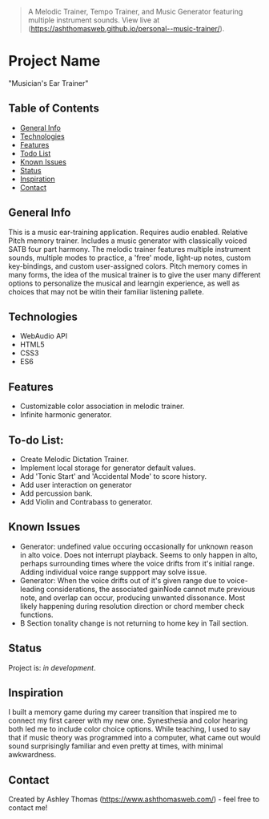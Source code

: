 > A Melodic Trainer, Tempo Trainer, and Music Generator featuring multiple instrument sounds.
> View live at (https://ashthomasweb.github.io/personal--music-trainer/).

# Project Name
"Musician's Ear Trainer"

## Table of Contents
* [General Info](#general-info)
* [Technologies](#technologies)
* [Features](#features)
* [Todo List](#todo-list)
* [Known Issues](#known-issues)
* [Status](#status)
* [Inspiration](#inspiration)
* [Contact](#contact)

## General Info
This is a music ear-training application. Requires audio enabled. Relative Pitch memory trainer. Includes a music generator with classically voiced SATB four part harmony. The melodic trainer features multiple instrument sounds, multiple modes to practice, a 'free' mode, light-up notes, custom key-bindings, and custom user-assigned colors. Pitch memory comes in many forms, the idea of the musical trainer is to give the user many different options to personalize the musical and learngin experience, as well as choices that may not be witin their familiar listening pallete. 

## Technologies
* WebAudio API
* HTML5
* CSS3
* ES6

## Features
* Customizable color association in melodic trainer.
* Infinite harmonic generator.

## To-do List:
* Create Melodic Dictation Trainer.
* Implement local storage for generator default values.
* Add 'Tonic Start' and 'Accidental Mode' to score history.
* Add user interaction on generator 
* Add percussion bank.
* Add Violin and Contrabass to generator.

## Known Issues 
* Generator: undefined value occuring occasionally for unknown reason in alto voice. Does not interrupt playback. Seems to only happen in alto, perhaps surrounding times where the voice drifts from it's initial range. Adding individual voice range suppport may solve issue. 
* Generator: When the voice drifts out of it's given range due to voice-leading considerations, the associated gainNode cannot mute previous note, and overlap can occur, producing unwanted dissonance. Most likely happening during resolution direction or chord member check functions.
* B Section tonality change is not returning to home key in Tail section.

## Status
Project is: _in development_.

## Inspiration
I built a memory game during my career transition that inspired me to connect my first career with my new one. Synesthesia and color hearing both led me to include color choice options. While teaching, I used to say that if music theory was programmed into a computer, what came out would sound surprisingly familiar and even pretty at times, with minimal awkwardness.

## Contact
Created by Ashley Thomas (https://www.ashthomasweb.com/) - feel free to contact me!

<!-- END of document -->

